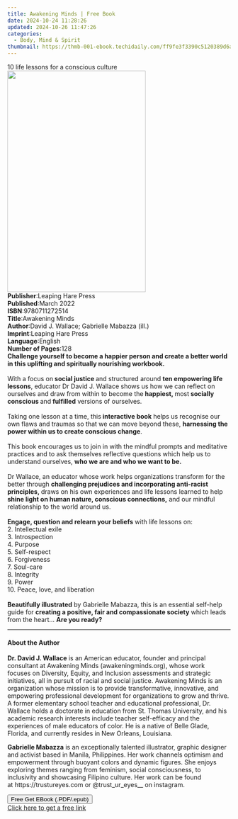 ```yaml
---
title: Awakening Minds | Free Book
date: 2024-10-24 11:28:26
updated: 2024-10-26 11:47:26
categories:
  - Body, Mind & Spirit
thumbnail: https://thmb-001-ebook.techidaily.com/ff9fe3f3390c5120389d6a1877c311df82a3d44f67f0ff4d7c366f2b06b66481.jpg
---
```

<main id="book-container">
  <div class="flex flex-col">
    <div class="book-brief flex-1 py-6 px-4 sm:p-6 md:py-10 md:px-8">
      <!-- brief-->
      <div class="book-brief-main">10 life lessons for a conscious culture</div>
    </div>
    <div
      class="book-meta-info flex-1 grid gap-4 col-start-1 col-end-3 row-start-1 sm:mb-6 sm:grid-cols-4 lg:gap-6 lg:col-start-2 lg:row-end-6 lg:row-span-6 lg:mb-0"
    >
      <div
        class="book-meta-info-left place-content-center mt-4 p-4 text-sm leading-6 col-start-2 col-span-2 dark:text-slate-400"
      >
        <img
          class="w-full h-500 object-cover rounded-lg sm:h-255 sm:col-span-2 lg:col-span-full"
          src="https://img-001-ebook.techidaily.com/80d979aa22550a6f7761b3662b46f36f3c697fd5a0e59a947f18a4b50f71645d.jpg"
          alt=""
          width="312"
          height="500"
        />
      </div>
      <div
        class="book-meta-info-right mt-2 col-start-1 row-start-2 col-span-3 self-center"
      >
        <!-- meta data  -->
        <div class="flex flex-col px-4 md:px-8">
          <div class="flex-1">
            <strong>Publisher</strong>:<span class="px-2"
              >Leaping Hare Press</span
            >
          </div>
          <div class="flex-1">
            <strong>Published</strong>:<span class="px-2">March 2022</span>
          </div>
          <div class="flex-1">
            <strong>ISBN</strong>:<span class="px-2">9780711272514</span>
          </div>
          <div class="flex-1">
            <strong>Title</strong>:<span class="px-2">Awakening Minds</span>
          </div>
          <div class="flex-1">
            <strong>Author</strong>:<span class="px-2"
              >David J. Wallace; Gabrielle Mabazza (ill.)</span
            >
          </div>
          <div class="flex-1">
            <strong>Imprint</strong>:<span class="px-2"
              >Leaping Hare Press</span
            >
          </div>
          <div class="flex-1">
            <strong>Language</strong>:<span class="px-2">English</span>
          </div>
          <div class="flex-1">
            <strong>Number of Pages</strong>:<span class="px-2">128</span>
          </div>
        </div>
      </div>
    </div>
    <div class="book-description flex-1 py-6 px-4 sm:p-6 md:py-10 md:px-8">
      <div class="book-description-main">
        <div accordion-content="" id="description">
          <b
            >Challenge yourself to become a happier person and create a better
            world in this uplifting and spiritually nourishing workbook.</b
          ><br />
          &nbsp;<br />
          With a focus on<b> social justice&nbsp;</b>and structured around
          <b>ten empowering life lessons</b>, educator Dr David J. Wallace shows
          us how we can reflect on ourselves and draw from within to become
          the<b> happiest, </b>most<b> socially conscious </b>and<b>
            fulfilled</b
          >
          versions of ourselves.<br />
          &nbsp;<br />
          Taking one lesson at a time, this<b> interactive book</b> helps us
          recognise our own flaws and traumas so that we can move beyond these,
          <b>harnessing the power within us to create conscious change</b
          >.<br />
          &nbsp;<br />
          This book encourages us to join in with the mindful prompts and
          meditative practices and to ask themselves reflective questions which
          help us to understand ourselves,
          <b>who we are and who we want to be.</b><br /><br />
          Dr Wallace, an educator whose work helps organizations transform for
          the better through
          <b
            >challenging prejudices and incorporating anti-racist
            principles,&nbsp;</b
          >draws on his own experiences and life lessons learned to help
          <b>shine light on human nature, conscious connections,</b>&nbsp;and
          our mindful relationship to the world around us.<br /><br /><b
            >Engage, question and relearn your beliefs</b
          >
          with life lessons on:<br />
          2. Intellectual exile<br />
          3. Introspection<br />
          4. Purpose<br />
          5. Self-respect<br />
          6. Forgiveness<br />
          7. Soul-care<br />
          8. Integrity<br />
          9. Power<br />
          10. Peace, love, and liberation<br /><br /><b
            >Beautifully illustrated</b
          >&nbsp;by Gabrielle Mabazza, this is an essential self-help guide for
          <b>creating a positive, fair and compassionate society</b> which leads
          from the heart… <b>Are you ready?</b>
        </div>
        <div class="accordion-fader"></div>
      </div>
    </div>
    <div class="book-excerpts flex-1 py-6 px-4 sm:p-6 md:py-10 md:px-8">
      <!-- excerpts-->
      <div class="book-excerpts-main">
        <hr />
        <h4 class="placeholder placeholder-heading">
          <span>About the Author</span>
        </h4>
        <p></p>
        <p>
          <b>Dr. David J. Wallace</b> is an American educator, founder and
          principal consultant at Awakening Minds (awakeningminds.org), whose
          work focuses&nbsp;on&nbsp;Diversity, Equity, and Inclusion assessments
          and strategic initiatives, all in pursuit of racial and social
          justice. Awakening Minds is an organization whose mission is to
          provide transformative, innovative, and empowering professional
          development for organizations to grow and thrive. A former elementary
          school teacher and educational professional, Dr. Wallace holds a
          doctorate in education from St. Thomas University, and his academic
          research interests include teacher self-efficacy and the experiences
          of male educators of color. He is a native of Belle Glade, Florida,
          and currently resides in New Orleans, Louisiana.
        </p>
        <p>
          <b>Gabrielle Mabazza</b> is an exceptionally talented illustrator,
          graphic designer and activist based in Manila, Philippines. Her
          work&nbsp;channels optimism and empowerment through buoyant colors and
          dynamic figures.&nbsp;She enjoys exploring themes ranging from
          feminism, social consciousness, to inclusivity and showcasing Filipino
          culture. Her work can be found at&nbsp;https://trustureyes.com or
          @trust_ur_eyes__ on instagram.
        </p>
        <p></p>
      </div>
    </div>
    <div
      class="book-about-author flex-1 py-6 px-4 sm:p-6 md:py-10 md:px-8"
    ></div>
    <div class="book-free-get flex-1 py-6 px-4 sm:p-6 md:py-10 md:px-8">
      <button
        id="btn-free-get"
        class="bg-blue-500 hover:bg-blue-700 text-white font-bold py-2 px-4 rounded"
      >
        Free Get EBook (.PDF/.epub)
      </button>
      <div id="countdown-display" class="px-2 text-lg mt-2"></div>
      <a
        id="free-link"
        class="hidden bg-blue-500 hover:bg-blue-700 text-white font-bold py-2 px-4 rounded"
        href="https://www.ebooks.com/en-us/book/210548449/awakening-minds/david-j-wallace/"
        target="_blank"
        >Click here to get a free link</a
      >
    </div>
    <script>
      let countdownTime = 0;
      let countdownInterval = null;
      document
        .getElementById('btn-free-get')
        .addEventListener('click', startCountdown);
      function startCountdown() {
        countdownTime = new Date().getTime() + 60000 * 3;
        countdownInterval = setInterval(updateCountdown, 1000);
        document.getElementById('btn-free-get').disabled = true;
        document
          .getElementById('btn-free-get')
          .classList.add('bg-gray-500', 'cursor-not-allowed');
      }
      function updateCountdown() {
        let currentTime = new Date().getTime();
        let timeLeft = countdownTime - currentTime;
        let secondsLeft = Math.floor(timeLeft / 1000);
        document.getElementById('countdown-display').innerHTML =
          `Remaining time: ${secondsLeft} seconds.`;
        if (secondsLeft <= 0) {
          clearInterval(countdownInterval);
          document.getElementById('btn-free-get').classList.add('hidden');
          document.getElementById('free-link').classList.remove('hidden');
          document.getElementById('countdown-display').innerHTML = '';
        }
      }
    </script>
  </div>
</main>
